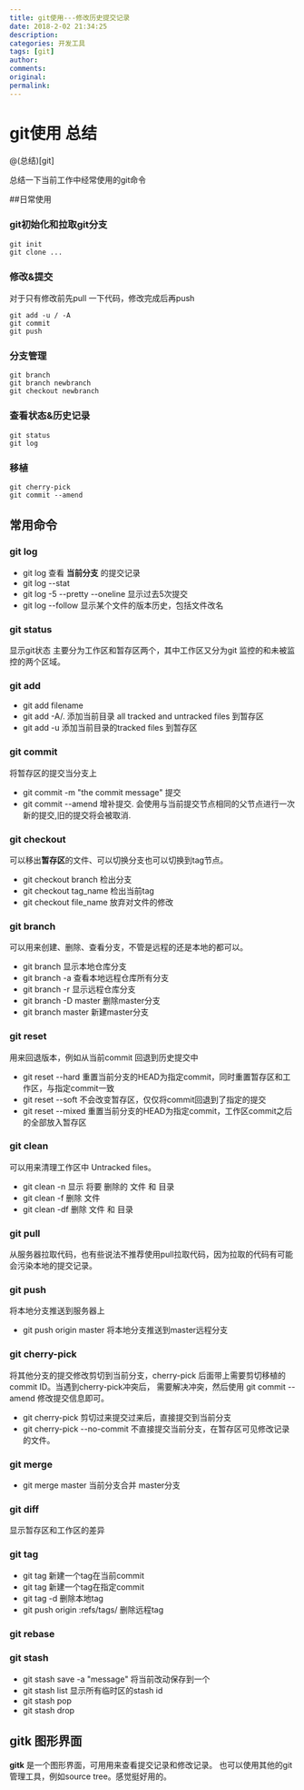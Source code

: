 ```yaml
---
title: git使用---修改历史提交记录
date: 2018-2-02 21:34:25
description: 
categories: 开发工具
tags: [git]
author:
comments:
original:
permalink: 
---
```


# git使用 总结

@(总结)[git]

总结一下当前工作中经常使用的git命令

##日常使用

### git初始化和拉取git分支
```
git init
git clone ...
```
### 修改&提交
对于只有修改前先pull 一下代码，修改完成后再push
```
git add -u / -A 
git commit 
git push 
```
### 分支管理

```
git branch 
git branch newbranch
git checkout newbranch
```

### 查看状态&历史记录
```
git status
git log 
```
### 移植
```
git cherry-pick 
git commit --amend
```


## 常用命令

### git log

- git log 查看 **当前分支** 的提交记录
- git log --stat
- git log -5 --pretty --oneline 显示过去5次提交
- git log --follow <path> 显示某个文件的版本历史，包括文件改名

### git status
显示git状态
主要分为工作区和暂存区两个，其中工作区又分为git 监控的和未被监控的两个区域。

### git add 

- git add filename 
- git add -A/.  添加当前目录 all tracked and untracked files 到暂存区
- git add -u 添加当前目录的tracked files 到暂存区

### git commit 
将暂存区的提交当分支上

- git commit -m "the commit message" 提交
- git commit --amend 增补提交. 会使用与当前提交节点相同的父节点进行一次新的提交,旧的提交将会被取消.

### git checkout
可以移出**暂存区**的文件、可以切换分支也可以切换到tag节点。

- git checkout branch 检出分支
- git checkout tag_name 检出当前tag
- git checkout file_name 放弃对文件的修改

### git branch
可以用来创建、删除、查看分支，不管是远程的还是本地的都可以。

- git branch 显示本地仓库分支
- git branch -a 查看本地远程仓库所有分支
- git branch -r 显示远程仓库分支
- git branch -D master 删除master分支
- git branch master 新建master分支

### git reset
用来回退版本，例如从当前commit 回退到历史提交中

- git reset --hard <commit> 重置当前分支的HEAD为指定commit，同时重置暂存区和工作区，与指定commit一致
- git reset --soft <commit> 不会改变暂存区，仅仅将commit回退到了指定的提交
- git reset --mixed <commit> 重置当前分支的HEAD为指定commit，工作区commit之后的全部放入暂存区

### git clean
可以用来清理工作区中 Untracked files。 

- git clean -n 显示 将要 删除的 文件 和  目录
- git clean -f 删除 文件
- git clean -df 删除 文件 和 目录


### git pull
从服务器拉取代码，也有些说法不推荐使用pull拉取代码，因为拉取的代码有可能会污染本地的提交记录。


### git push
将本地分支推送到服务器上

- git push origin master 将本地分支推送到master远程分支

### git cherry-pick
将其他分支的提交修改剪切到当前分支，cherry-pick 后面带上需要剪切移植的commit ID。当遇到cherry-pick冲突后，
需要解决冲突，然后使用 git commit --amend 修改提交信息即可。
- git cherry-pick <commit> 剪切过来提交过来后，直接提交到当前分支
- git cherry-pick --no-commit <commit> 不直接提交当前分支，在暂存区可见修改记录的文件。

### git merge

- git merge master 当前分支合并 master分支

### git diff

显示暂存区和工作区的差异

### git tag

- git tag <tag> 新建一个tag在当前commit
- git tag <tag> <commit> 新建一个tag在指定commit
- git tag -d <tag> 删除本地tag
- git push origin :refs/tags/<tag> 删除远程tag

### git rebase

### git stash

- git stash save -a "message" 将当前改动保存到一个
- git stash list 显示所有临时区的stash id
- git stash pop  
- git stash drop  




## gitk 图形界面

**gitk** 是一个图形界面，可用用来查看提交记录和修改记录。
也可以使用其他的git 管理工具，例如source tree。感觉挺好用的。



